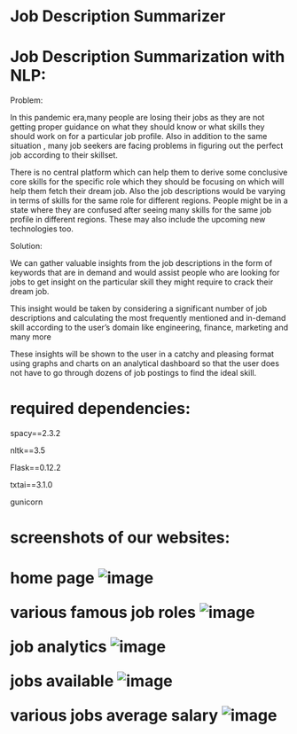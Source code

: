 # Job Description Summarizer
<h1>Job Description Summarization with NLP:</h1>


Problem:

In this pandemic era,many people are losing their jobs as they are not getting proper guidance on what they should know or what skills they should work on for a particular job profile. Also in addition to the same situation , many job seekers are facing problems in figuring out the perfect job according to their skillset. 

There is no central platform which can help them to derive some conclusive core skills for the specific role which they should be focusing on which will help them fetch their dream job. Also the job descriptions would be varying in terms of skills for the same role for different regions. People might be in a state where they are confused after seeing many skills for the same job profile in different regions. These may also include the upcoming new technologies too. 

Solution:

We can gather valuable insights from the job descriptions in the form of keywords that are in demand and would assist people who are looking for jobs to get insight on the particular skill they might require to crack their dream job. 

This insight would be taken by considering a significant number of job descriptions and calculating the most frequently mentioned and in-demand skill according to the user’s domain like engineering, finance, marketing and many more

These insights will be shown to the user in a catchy and pleasing format using graphs and charts on an analytical dashboard so that the user does not have to go through dozens of job postings to find the ideal skill.

<h1>required dependencies:</h1>

spacy==2.3.2

nltk==3.5

Flask==0.12.2

txtai==3.1.0

gunicorn

<h1>screenshots of our websites:<h1>

home page
![image](https://user-images.githubusercontent.com/65179448/123538164-120b8600-d751-11eb-8796-a3a9bfb47ebe.png)


various famous job roles
![image](https://user-images.githubusercontent.com/65179448/123538207-51d26d80-d751-11eb-8d9b-584725c3322c.png)


job analytics
![image](https://user-images.githubusercontent.com/65179448/123538242-93fbaf00-d751-11eb-91a2-328ae9454b66.png)

jobs available
![image](https://user-images.githubusercontent.com/65179448/123538262-ac6bc980-d751-11eb-9f00-dd43b56e17d6.png)

various jobs average salary
![image](https://user-images.githubusercontent.com/65179448/123538356-23a15d80-d752-11eb-8908-8805a1f3db38.png)








